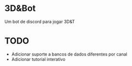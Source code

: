 # 3D&amp;Bot
Um bot de discord para jogar 3D&T

# TODO
* Adicionar suporte a bancos de dados diferentes por canal
* Adicionar tutorial interativo
